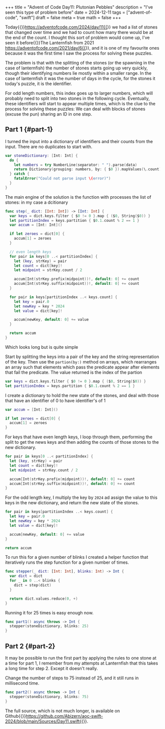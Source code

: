 +++
title = "Advent of Code Day11: Plutonian Pebbles"
description = "I've seen this type of problem before"
date = 2024-12-11
tags = ["advent-of-code", "swift"]
draft = false
meta = true
math = false
+++

Today{{<sidenote>}}https://adventofcode.com/2024/day/11{{</sidenote>}} we had a list of stones that changed over time and we had to count how many there would be at the end of the count. I thought this sort of problem would come up, I've seen it before{{<sidenote>}}The Lanternfish from 2021 https://adventofcode.com/2021/day/6{{</sidenote>}}, and it is one of my favourite ones because it was the first time I saw the process for solving these puzzles.

The problem is that with the splitting of the stones (or the spawning in the case of lanternfish) the number of stones starts going up very quickly, though their identifying numbers lie mostly within a smaller range. In the case of lanternfish it was the number of days in the cycle, for the stones it today's puzzle, it is the identifier.

For odd length numbers, this index goes up to larger numbers, which will probably need to split into two stones in the following cycle. Eventually, these identifiers will start to appear multiple times, which is the clue to the process for solving these puzzles: We can deal with blocks of stones (excuse the pun) sharing an ID in one step.


## Part 1 {#part-1}

I turned the input into a dictionary of identifiers and their counts from the input. There are no duplicates to start with.

```swift
var stoneDictionary: [Int: Int] {
  do {
    let numbers = try NumberLine(separator: " ").parse(data)
    return Dictionary(grouping: numbers, by: { $0 }).mapValues(\.count)
  } catch {
    fatalError("Could not parse input \(error)")
  }
}
```

The main engine of the solution is the function with processes the list of stones: in my case a dcitionary

```swift
func step(_ dict: [Int: Int]) -> [Int: Int] {
  var keys = dict.keys.filter { $0 != 0 }.map { ($0, String($0)) }
  let partitionIndex = keys.partition { $0.1.count % 2 == 1 }
  var accum = [Int: Int]()

  if let zeroes = dict[0] {
    accum[1] = zeroes
  }

  // even length keys
  for pair in keys[0 ..< partitionIndex] {
    let (key, strKey) = pair
    let count = dict[key]!
    let midpoint = strKey.count / 2

    accum[Int(strKey.prefix(midpoint))!, default: 0] += count
    accum[Int(strKey.suffix(midpoint))!, default: 0] += count
  }

  for pair in keys[partitionIndex ..< keys.count] {
    let key = pair.0
    let newKey = key * 2024
    let value = dict[key]!

    accum[newKey, default: 0] += value
  }

  return accum
}
```

Which looks long but is quite simple

Start by splitting the keys into a pair of the key and the string representation of the key. Then use the `partion(by:)` method on arrays, which rearranges an array such that elements which pass the predicate appear after elements that fail the predicate. The value returned is the index of the partion

```swift
var keys = dict.keys.filter { $0 != 0 }.map { ($0, String($0)) }
let partitionIndex = keys.partition { $0.1.count % 2 == 1 }
```

I create a dictionary to hold the new state of the stones, and deal with those that have an identifier of 0 to have identifier's of 1

```swift
var accum = [Int: Int]()

if let zeroes = dict[0] {
  accum[1] = zeroes
}
```

For keys that have even length keys, I loop through them, performing the split to get the news keys and then adding the counts of those stones to the new dictionary.

```swift
for pair in keys[0 ..< partitionIndex] {
  let (key, strKey) = pair
  let count = dict[key]!
  let midpoint = strKey.count / 2

  accum[Int(strKey.prefix(midpoint))!, default: 0] += count
  accum[Int(strKey.suffix(midpoint))!, default: 0] += count
}
```

For the odd length key, I multiply the key by `2024` ad assign the value to this keys in the new dictionary, and return the new state of the stones.

```swift
for pair in keys[partitionIndex ..< keys.count] {
  let key = pair.0
  let newKey = key * 2024
  let value = dict[key]!

  accum[newKey, default: 0] += value
}

return accum
```

To run this for a given number of blinks I created a helper function that iteratively runs the step function for a given number of times.

```swift
func stepper(_ dict: [Int: Int], blinks: Int) -> Int {
  var dict = dict
  for _ in 0 ..< blinks {
    dict = step(dict)
  }

  return dict.values.reduce(0, +)
}
```

Running it for 25 times is easy enough now.

```swift
func part1() async throws -> Int {
  stepper(stoneDictionary, blinks: 25)
}
```


## Part 2 {#part-2}

It may be possible to run the first part by applying the rules to one stone at a time for part 1, I remember from my attempts at Lanternfish that this takes a long time for step 2. Except it doesn't really.

Change the number of steps to 75 instead of 25, and it still runs in millisecond time.

```swift
func part2() async throws -> Int {
  stepper(stoneDictionary, blinks: 75)
}
```

The full source, which is not much longer, is available on Github{{<sidenote>}}https://github.com/Abizern/aoc-swift-2024/blob/main/Sources/Day11.swift{{</sidenote>}}.
